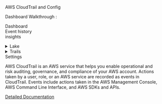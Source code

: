 AWS CloudTrail and Config

Dashboard Walkthrough :

Dashboard <br>
Event history<br>
insights <br>
<details><summary>Lake</summary>Dashboard<br>Query<br>Event data stores <br>Integrations</details><details><summary>
Trails <br>
Settings
  
AWS CloudTrail is an AWS service that helps you enable operational and risk auditing, governance, and compliance of your AWS account. Actions taken by a user, role, or an AWS service are recorded as events in CloudTrail. Events include actions taken in the AWS Management Console, AWS Command Line Interface, and AWS SDKs and APIs.


[Detailed Documentation](https://docs.aws.amazon.com/awscloudtrail/latest/userguide/cloudtrail-user-guide.html)
